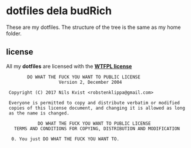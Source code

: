 
dotfiles dela budRich
=====================

These are my dotfiles. The structure of the tree is the same as my home folder.

license
-------
All my **dotfiles** are licensed with the **[WTFPL license](http:https://github.com/budRich//tree/masterhttps://github.com/budRich//tree/masterwww.wtfpl.nethttps://github.com/budRich//tree/masterabouthttps://github.com/budRich//tree/master)**

``` text
        DO WHAT THE FUCK YOU WANT TO PUBLIC LICENSE 
                    Version 2, December 2004 

 Copyright (C) 2017 Nils Kvist <robstenklippa@gmail.com> 

 Everyone is permitted to copy and distribute verbatim or modified 
 copies of this license document, and changing it is allowed as long 
 as the name is changed. 

            DO WHAT THE FUCK YOU WANT TO PUBLIC LICENSE 
   TERMS AND CONDITIONS FOR COPYING, DISTRIBUTION AND MODIFICATION 

  0. You just DO WHAT THE FUCK YOU WANT TO.

```

